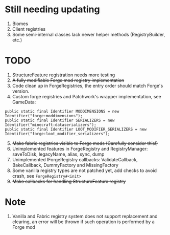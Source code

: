 # Still needing updating
1. Biomes
2. Client registries
3. Some semi-internal classes lack newer helper methods (RegistryBuilder, etc.)
# TODO
1. StructureFeature registration needs more testing
2. ~~A fully modifiable Forge mod registry implementation~~
3. Code clean up in ForgeRegistries, the entry order should match Forge's version.
4. Custom forge registries and Patchwork's wrapper implementation, see GameData:
```
public static final Identifier MODDIMENSIONS = new Identifier("forge:moddimensions");
public static final Identifier SERIALIZERS = new Identifier("minecraft:dataserializers");
public static final Identifier LOOT_MODIFIER_SERIALIZERS = new Identifier("forge:loot_modifier_serializers");
```
5. ~~Make fabric registries visible to Forge mods (Carefully consider this!)~~
6. Unimplemented features in ForgeRegistry and RegistryManager: saveToDisk, legacyName, alias, sync, dump
7. Unimplemented IForgeRegistry callbacks: ValidateCallback, BakeCallback, DummyFactory and MissingFactory
8. Some vanilla registry types are not patched yet, add checks to avoid crash, see `ForgeRegistry#<init>`
9. ~~Make callbacks for handling StructureFeature registry~~

# Note
1. Vanilla and Fabric registry system does not support replacement and clearing, an error will be thrown if such operation is performed by a Forge mod
